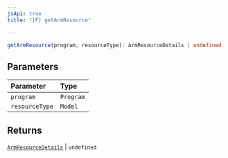 ```yaml
---
jsApi: true
title: "[F] getArmResource"

---
```

```ts
getArmResource(program, resourceType): ArmResourceDetails | undefined
```

## Parameters

| Parameter | Type |
| :------ | :------ |
| `program` | `Program` |
| `resourceType` | `Model` |

## Returns

[`ArmResourceDetails`](../interfaces/ArmResourceDetails.md) \| `undefined`
